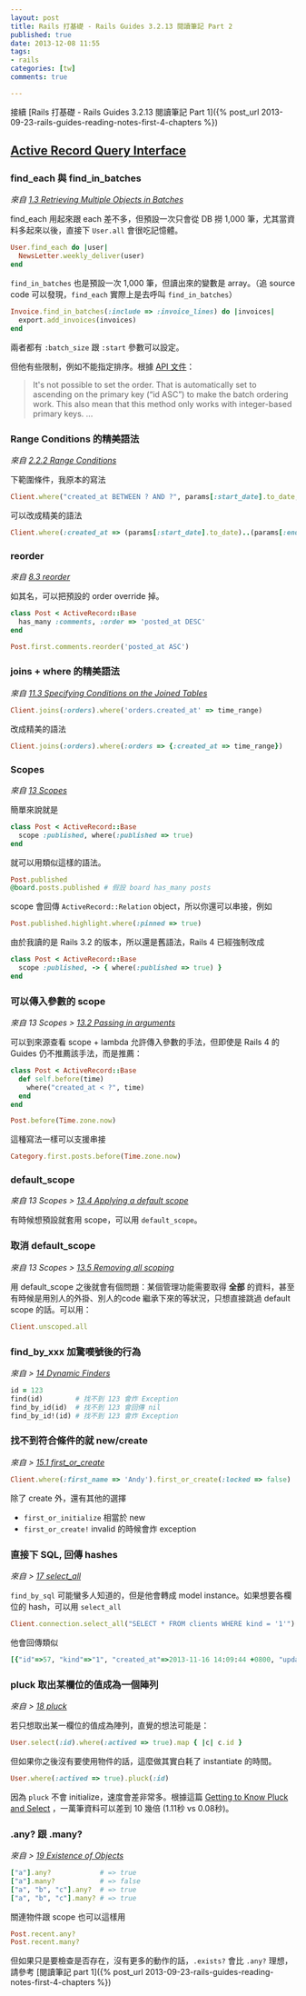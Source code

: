 ```yaml
---
layout: post
title: Rails 打基礎 - Rails Guides 3.2.13 閱讀筆記 Part 2
published: true
date: 2013-12-08 11:55
tags:
- rails
categories: [tw]
comments: true

---
```

接續 [Rails 打基礎 - Rails Guides 3.2.13 閱讀筆記 Part 1]({% post_url 2013-09-23-rails-guides-reading-notes-first-4-chapters %})

## [Active Record Query Interface](http://guides.rubyonrails.org/v3.2.13/active_record_querying.html)
### find_each 與 find_in_batches
*來自 [1.3 Retrieving Multiple Objects in Batches](http://guides.rubyonrails.org/v3.2.13/active_record_querying.html#retrieving-multiple-objects-in-batches)*

find_each 用起來跟 each 差不多，但預設一次只會從 DB 撈 1,000 筆，尤其當資料多起來以後，直接下 `User.all` 會很吃記憶體。

``` ruby
User.find_each do |user|
  NewsLetter.weekly_deliver(user)
end
```

`find_in_batches` 也是預設一次 1,000 筆，但讀出來的變數是 array。（追 source code 可以發現，`find_each` 實際上是去呼叫 `find_in_batches`）

``` ruby
Invoice.find_in_batches(:include => :invoice_lines) do |invoices|
  export.add_invoices(invoices)
end
```
兩者都有 `:batch_size` 跟 `:start` 參數可以設定。

但他有些限制，例如不能指定排序。根據 [API 文件](http://api.rubyonrails.org/v3.2.16/classes/ActiveRecord/Batches.html)：

> It's not possible to set the order. That is automatically set to ascending on the primary key (“id ASC”) to make the batch ordering work. This also mean that this method only works with integer-based primary keys. ...

### Range Conditions 的精美語法
*來自 [2.2.2 Range Conditions](http://guides.rubyonrails.org/v3.2.13/active_record_querying.html#array-range_conditions)*

下範圍條件，我原本的寫法

``` ruby
Client.where("created_at BETWEEN ? AND ?", params[:start_date].to_date, params[:end_date].to_date)
```

可以改成精美的語法

``` ruby
Client.where(:created_at => (params[:start_date].to_date)..(params[:end_date].to_date))
```

### reorder
*來自 [8.3 reorder](http://guides.rubyonrails.org/v3.2.13/active_record_querying.html#reorder)*

如其名，可以把預設的 order override 掉。

``` ruby
class Post < ActiveRecord::Base
  has_many :comments, :order => 'posted_at DESC'
end

Post.first.comments.reorder('posted_at ASC')
```

### joins + where 的精美語法
*來自 [11.3 Specifying Conditions on the Joined Tables](http://guides.rubyonrails.org/v3.2.13/active_record_querying.html#specifying-conditions-on-the-joined-tables)*

``` ruby
Client.joins(:orders).where('orders.created_at' => time_range)
```

改成精美的語法

``` ruby
Client.joins(:orders).where(:orders => {:created_at => time_range})
```


### Scopes
*來自 [13 Scopes](http://guides.rubyonrails.org/v3.2.13/active_record_querying.html#scopes)*

簡單來說就是

``` ruby
class Post < ActiveRecord::Base
  scope :published, where(:published => true)
end
```

就可以用類似這樣的語法。

``` ruby
Post.published
@board.posts.published # 假設 board has_many posts
```

scope 會回傳 `ActiveRecord::Relation` object，所以你還可以串接，例如

``` ruby
Post.published.highlight.where(:pinned => true)
```

由於我讀的是 Rails 3.2 的版本，所以還是舊語法，Rails 4 已經強制改成


``` ruby
class Post < ActiveRecord::Base
  scope :published, -> { where(:published => true) }
end
```

### 可以傳入參數的 scope
*來自 13 Scopes > [13.2 Passing in arguments](http://guides.rubyonrails.org/v3.2.13/active_record_querying.html#passing-in-arguments)*

可以到來源查看 scope + lambda 允許傳入參數的手法，但即使是 Rails 4 的 Guides 仍不推薦該手法，而是推薦：

``` ruby
class Post < ActiveRecord::Base
  def self.before(time)
    where("created_at < ?", time)
  end
end

Post.before(Time.zone.now)
```

這種寫法一樣可以支援串接

``` ruby
Category.first.posts.before(Time.zone.now)
```

### default_scope
*來自 13 Scopes > [13.4 Applying a default scope](http://guides.rubyonrails.org/v3.2.13/active_record_querying.html#applying-a-default-scope)*

有時候想預設就套用 scope，可以用 `default_scope`。

### 取消 default_scope
*來自 13 Scopes > [13.5 Removing all scoping](http://guides.rubyonrails.org/v3.2.13/active_record_querying.html#removing-all-scoping)*

用 default_scope 之後就會有個問題：某個管理功能需要取得 **全部** 的資料，甚至有時候是用別人的外掛、別人的code 繼承下來的等狀況，只想直接跳過 default scope 的話。可以用：

``` ruby
Client.unscoped.all
```

### find_by_xxx 加驚嘆號後的行為
*來自 > [14 Dynamic Finders](http://guides.rubyonrails.org/v3.2.13/active_record_querying.html#dynamic-finders)*

``` ruby
id = 123
find(id)        # 找不到 123 會炸 Exception
find_by_id(id)  # 找不到 123 會回傳 nil
find_by_id!(id) # 找不到 123 會炸 Exception
```

### 找不到符合條件的就 new/create
*來自 > [15.1 first_or_create](http://guides.rubyonrails.org/v3.2.13/active_record_querying.html#first_or_create)*

``` ruby
Client.where(:first_name => 'Andy').first_or_create(:locked => false)
```

除了 create 外，還有其他的選擇

* `first_or_initialize` 相當於 new
* `first_or_create!` invalid 的時候會炸 exception

### 直接下 SQL, 回傳 hashes
*來自 > [17 select_all](http://guides.rubyonrails.org/v3.2.13/active_record_querying.html#select_all)*

`find_by_sql` 可能蠻多人知道的，但是他會轉成 model instance。如果想要各欄位的 hash，可以用 `select_all`

``` ruby
Client.connection.select_all("SELECT * FROM clients WHERE kind = '1'")
```

他會回傳類似

``` ruby
[{"id"=>57, "kind"=>"1", "created_at"=>2013-11-16 14:09:44 +0800, "updated_at"=>2013-11-16 14:09:44 +0800}, {"id"=>57, ... }, ...]
```

### pluck 取出某欄位的值成為一個陣列
*來自 > [18 pluck](http://guides.rubyonrails.org/v3.2.13/active_record_querying.html#pluck)*

若只想取出某一欄位的值成為陣列，直覺的想法可能是：

``` ruby
User.select(:id).where(:actived => true).map { |c| c.id }
```

但如果你之後沒有要使用物件的話，這麼做其實白耗了 instantiate 的時間。

``` ruby
User.where(:actived => true).pluck(:id)
```

因為 `pluck` 不會 initialize，速度會差非常多。根據這篇 [Getting to Know Pluck and Select](http://gavinmiller.io/2013/getting-to-know-pluck-and-select/) ，一萬筆資料可以差到 10 幾倍 (1.11秒 vs 0.08秒)。


### .any? 跟 .many?
*來自 > [19 Existence of Objects](http://guides.rubyonrails.org/v3.2.13/active_record_querying.html#existence-of-objects)*

``` ruby
["a"].any?            # => true
["a"].many?           # => false
["a", "b", "c"].any?  # => true
["a", "b", "c"].many? # => true
```

關連物件跟 scope 也可以這樣用

``` ruby
Post.recent.any?
Post.recent.many?
```

但如果只是要檢查是否存在，沒有更多的動作的話，`.exists?` 會比 `.any?` 理想，請參考 [閱讀筆記 part 1]({% post_url 2013-09-23-rails-guides-reading-notes-first-4-chapters %})

